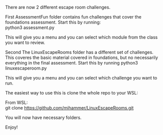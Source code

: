 There are now 2 different escape room challenges. 

First
AssessmentFun folder contains fun challenges that cover the foundations assessment. 
Start this by running:  
    python3 assessment.py

This will give you a menu and you can select which module from the class you want to review. 


Second
The LinuxEscapeRooms folder has a different set of challenges. This coveres the basic material covered in foundations, but no necessarily everything in the final assessment. 
Start this by running
    python3 linuxescaperoom.py

This will give you a menu and you can select which challenge you want to run. 


The easiest way to use this is clone the whole repo to your WSL: 

From WSL:  
git clone https://github.com/mihammer/LinuxEscapeRooms.git

You will now have necessary folders. 

Enjoy!
